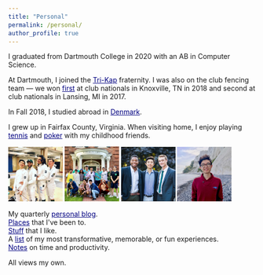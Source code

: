 ```yaml
---
title: "Personal"
permalink: /personal/
author_profile: true
---
```


I graduated from Dartmouth College in 2020 with an AB in Computer Science. 

At Dartmouth, I joined the <a href="https://en.wikipedia.org/wiki/Kappa_Kappa_Kappa" style="color:navy" target="_blank">Tri-Kap</a> fraternity.
I was also on the club fencing team — we won <a href="http://www.thedartmouth.com/article/2018/04/dartmouth-fencing-club" style="color:navy" target="_blank">first</a> at club nationals in Knoxville, TN in 2018 and second at club nationals in Lansing, MI in 2017.

In Fall 2018, I studied abroad in <a href="https://jasonwei20.github.io/posts/2018/12/blog-post-7/" style="color:navy" target="_blank">Denmark</a>.

I grew up in Fairfax County, Virginia. When visiting home, I enjoy playing <a href="https://www.youtube.com/watch?v=1bdd9MJip20" style="color:navy" target="_blank">tennis</a> and <a href="https://www.youtube.com/watch?v=mPmcU8u8MEc" style="color:navy" target="_blank">poker</a> with my childhood friends.

<img src="/images/personal_1.jpg" width="22%">
<img src="/images/personal_2.jpg" width="22%">
<img src="/images/personal_3.jpg" width="22%">
<img src="/images/personal_4.jpg" width="22%">

My quarterly <a href="https://jasonwei20.github.io/blog_posts/" style="color:navy">personal blog</a>.  
<a href="https://jasonwei20.github.io/places_ive_been/" style="color:navy">Places</a> that I've been to.  
<a href="https://jasonwei20.github.io/stuff_i_like/" style="color:navy">Stuff</a> that I like.  
A <a href="https://jasonwei20.github.io/life_experiences/" style="color:navy">list</a> of my most transformative, memorable, or fun experiences.  
<a href="https://jasonwei20.github.io/principles/" style="color:navy">Notes</a> on time and productivity.  

All views my own. 